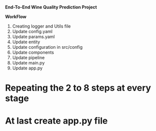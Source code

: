 **End-To-End Wine Quality Prediction Project**


**WorkFlow**
1. Creating logger and Utils file
2. Update config.yaml
3. Update params.yaml
4. Update entity
5. Update configuration in src/config
6. Update components
7. Update pipeline
8. Update main.py
9. Update app.py

# Repeating the 2 to 8 steps at every stage
# At last create app.py file